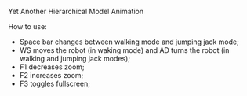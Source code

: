 Yet Another Hierarchical Model Animation

How to use:

* Space bar changes between walking mode and jumping jack mode;
* WS moves the robot (in waking mode) and AD turns
  the robot (in walking and jumping jack modes);
* F1 decreases zoom;
* F2 increases zoom;
* F3 toggles fullscreen;